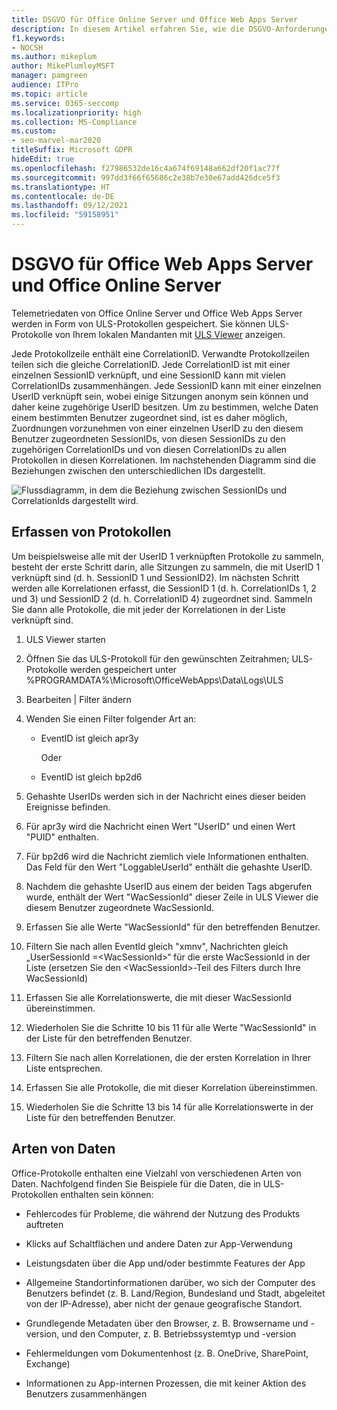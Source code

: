 ```yaml
---
title: DSGVO für Office Online Server und Office Web Apps Server
description: In diesem Artikel erfahren Sie, wie die DSGVO-Anforderungen für Office Online Server und Office Web Apps Server behandelt werden.
f1.keywords:
- NOCSH
ms.author: mikeplum
author: MikePlumleyMSFT
manager: pamgreen
audience: ITPro
ms.topic: article
ms.service: O365-seccomp
ms.localizationpriority: high
ms.collection: MS-Compliance
ms.custom:
- seo-marvel-mar2020
titleSuffix: Microsoft GDPR
hideEdit: true
ms.openlocfilehash: f27986532de16c4a674f69148a662df20f1ac77f
ms.sourcegitcommit: 997dd3f66f65686c2e38b7e30e67add426dce5f3
ms.translationtype: HT
ms.contentlocale: de-DE
ms.lasthandoff: 09/12/2021
ms.locfileid: "59158951"
---
```

# <a name="gdpr-for-office-web-apps-server-and-office-online-server"></a>DSGVO für Office Web Apps Server und Office Online Server

Telemetriedaten von Office Online Server und Office Web Apps Server werden in Form von ULS-Protokollen gespeichert. Sie können ULS-Protokolle von Ihrem lokalen Mandanten mit [ULS Viewer](https://www.microsoft.com/download/details.aspx?id=44020) anzeigen.

Jede Protokollzeile enthält eine CorrelationID. Verwandte Protokollzeilen teilen sich die gleiche CorrelationID. Jede CorrelationID ist mit einer einzelnen SessionID verknüpft, und eine SessionID kann mit vielen CorrelationIDs zusammenhängen. Jede SessionID kann mit einer einzelnen UserID verknüpft sein, wobei einige Sitzungen anonym sein können und daher keine zugehörige UserID besitzen. Um zu bestimmen, welche Daten einem bestimmten Benutzer zugeordnet sind, ist es daher möglich, Zuordnungen vorzunehmen von einer einzelnen UserID zu den diesem Benutzer zugeordneten SessionIDs, von diesen SessionIDs zu den zugehörigen CorrelationIDs und von diesen CorrelationIDs zu allen Protokollen in diesen Korrelationen. Im nachstehenden Diagramm sind die Beziehungen zwischen den unterschiedlichen IDs dargestellt.

![Flussdiagramm, in dem die Beziehung zwischen SessionIDs und CorrelationIds dargestellt wird.](../media/gdpr-for-office-online-server-image1.jpg)

## <a name="gathering-logs"></a>Erfassen von Protokollen

Um beispielsweise alle mit der UserID 1 verknüpften Protokolle zu sammeln, besteht der erste Schritt darin, alle Sitzungen zu sammeln, die mit UserID 1 verknüpft sind (d. h. SessionID 1 und SessionID2). Im nächsten Schritt werden alle Korrelationen erfasst, die SessionID 1 (d. h. CorrelationIDs 1, 2 und 3) und SessionID 2 (d. h. CorrelationID 4) zugeordnet sind. Sammeln Sie dann alle Protokolle, die mit jeder der Korrelationen in der Liste verknüpft sind.

1. ULS Viewer starten

2. Öffnen Sie das ULS-Protokoll für den gewünschten Zeitrahmen; ULS-Protokolle werden gespeichert unter %PROGRAMDATA%\\Microsoft\\OfficeWebApps\\Data\\Logs\\ULS

3. Bearbeiten | Filter ändern

4. Wenden Sie einen Filter folgender Art an:

    - EventID ist gleich apr3y

      Oder

    - EventID ist gleich bp2d6

5. Gehashte UserIDs werden sich in der Nachricht eines dieser beiden Ereignisse befinden.

6. Für apr3y wird die Nachricht einen Wert "UserID" und einen Wert "PUID" enthalten.

7. Für bp2d6 wird die Nachricht ziemlich viele Informationen enthalten. Das Feld für den Wert "LoggableUserId" enthält die gehashte UserID.

8. Nachdem die gehashte UserID aus einem der beiden Tags abgerufen wurde, enthält der Wert "WacSessionId" dieser Zeile in ULS Viewer die diesem Benutzer zugeordnete WacSessionId.

9. Erfassen Sie alle Werte "WacSessionId" für den betreffenden Benutzer.

10. Filtern Sie nach allen EventId gleich "xmnv", Nachrichten gleich „UserSessionId =\<WacSessionId\>“ für die erste WacSessionId in der Liste (ersetzen Sie den \<WacSessionId\>-Teil des Filters durch Ihre WacSessionId)

11. Erfassen Sie alle Korrelationswerte, die mit dieser WacSessionId übereinstimmen.

12. Wiederholen Sie die Schritte 10 bis 11 für alle Werte "WacSessionId" in der Liste für den betreffenden Benutzer.

13. Filtern Sie nach allen Korrelationen, die der ersten Korrelation in Ihrer Liste entsprechen.

14. Erfassen Sie alle Protokolle, die mit dieser Korrelation übereinstimmen.

15. Wiederholen Sie die Schritte 13 bis 14 für alle Korrelationswerte in der Liste für den betreffenden Benutzer.

## <a name="types-of-data"></a>Arten von Daten

Office-Protokolle enthalten eine Vielzahl von verschiedenen Arten von Daten. Nachfolgend finden Sie Beispiele für die Daten, die in ULS-Protokollen enthalten sein können:

- Fehlercodes für Probleme, die während der Nutzung des Produkts auftreten

- Klicks auf Schaltflächen und andere Daten zur App-Verwendung

- Leistungsdaten über die App und/oder bestimmte Features der App

- Allgemeine Standortinformationen darüber, wo sich der Computer des Benutzers befindet (z. B. Land/Region, Bundesland und Stadt, abgeleitet von der IP-Adresse), aber nicht der genaue geografische Standort.

- Grundlegende Metadaten über den Browser, z. B. Browsername und -version, und den Computer, z. B. Betriebssystemtyp und -version

- Fehlermeldungen vom Dokumentenhost (z. B. OneDrive, SharePoint, Exchange)

- Informationen zu App-internen Prozessen, die mit keiner Aktion des Benutzers zusammenhängen
